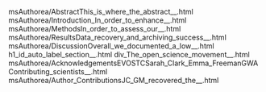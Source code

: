 msAuthorea/AbstractThis_is_where_the_abstract__.html
msAuthorea/Introduction_In_order_to_enhance__.html
msAuthorea/MethodsIn_order_to_assess_our__.html
msAuthorea/ResultsData_recovery_and_archiving_success__.html
msAuthorea/DiscussionOverall_we_documented_a_low__.html
h1_id_auto_label_section__.html
div_The_open_science_movement__.html
msAuthorea/AcknowledgementsEVOSTCSarah_Clark_Emma_FreemanGWAContributing_scientists__.html
msAuthorea/Author_ContributionsJC_GM_recovered_the__.html